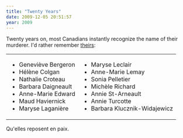 ```yaml
---
title: "Twenty Years"
date: 2009-12-05 20:51:57
year: 2009
---
```

Twenty years on, most Canadians instantly recognize the name of their murderer. I'd rather remember <a href="http://en.wikipedia.org/wiki/%C3%89cole_Polytechnique_massacre">theirs</a>:
<table class="centered">
<tbody>
<tr>
<td valign="top">
<ul>
  <li>Geneviève Bergeron</li>
  <li>Hélène Colgan</li>
  <li>Nathalie Croteau</li>
  <li>Barbara Daigneault</li>
  <li>Anne-Marie Edward</li>
  <li>Maud Haviernick</li>
  <li>Maryse Laganière</li>
</ul>
</td>
<td valign="top">
<ul>
  <li>Maryse Leclair</li>
  <li>Anne-Marie Lemay</li>
  <li>Sonia Pelletier</li>
  <li>Michèle Richard</li>
  <li>Annie St-Arneault</li>
  <li>Annie Turcotte</li>
  <li>Barbara Klucznik-Widajewicz</li>
</ul>
</td>
</tr>
</tbody></table>
Qu'elles reposent en paix.
